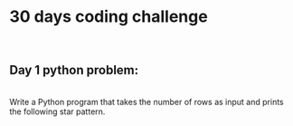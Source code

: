 <h1>30 days coding challenge</h1>
<br/>
<h2>Day 1 python problem:</h2> 
<br/>
Write a Python program that takes the number of rows as input and prints the following star pattern.
